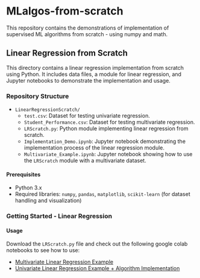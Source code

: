 # MLalgos-from-scratch
This repository contains the demonstrations of implementation of supervised ML algorithms from scratch - using numpy and math. 

## Linear Regression from Scratch

This directory contains a linear regression implementation from scratch using Python. It includes data files, a module for linear regression, and Jupyter notebooks to demonstrate the implementation and usage.

### Repository Structure

- `LinearRegressionScratch/`
  - `test.csv`: Dataset for testing univariate regression.
  - `Student_Performance.csv`: Dataset for testing multivariate regression.
  - `LRScratch.py`: Python module implementing linear regression from scratch.
  - `Implementation_Demo.ipynb`: Jupyter notebook demonstrating the implementation process of the linear regression module.
  - `Multivariate_Example.ipynb`: Jupyter notebook showing how to use the `LRScratch` module with a multivariate dataset.

#### Prerequisites

- Python 3.x
- Required libraries: `numpy`, `pandas`, `matplotlib`, `scikit-learn` (for dataset handling and visualization)

### Getting Started - Linear Regression


#### Usage

Download the `LRScratch.py` file and check out  the following google colab notebooks to see how to use:
- [Multivariate Linear Regression Example](https://colab.research.google.com/drive/1VNZRyTKwi1Y2gCqiWCX2zO995BSLwDwF?usp=sharing)
- [Univariate Linear Regression Example + Algorithm Implementation](https://colab.research.google.com/drive/19Uf_cAJOsqMnts0m5iKo52nITysYukrr?usp=sharing)

